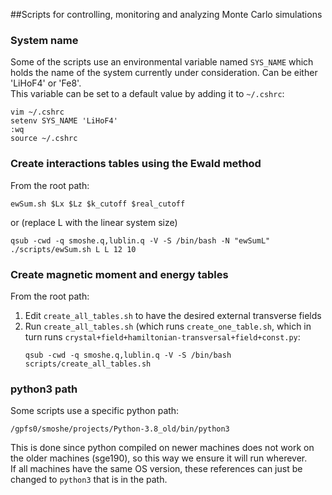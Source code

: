 ##Scripts for controlling, monitoring and analyzing Monte Carlo simulations

### System name
Some of the scripts use an environmental variable named `SYS_NAME` which holds the name of the
system currently under consideration. Can be either 'LiHoF4' or 'Fe8'.  
This variable can be set to a default value by adding it to `~/.cshrc`:
```
vim ~/.cshrc
setenv SYS_NAME 'LiHoF4'
:wq
source ~/.cshrc
```

### Create interactions tables using the Ewald method
From the root path:
```
ewSum.sh $Lx $Lz $k_cutoff $real_cutoff
```
or (replace L with the linear system size)
```
qsub -cwd -q smoshe.q,lublin.q -V -S /bin/bash -N "ewSumL" ./scripts/ewSum.sh L L 12 10
```

### Create magnetic moment and energy tables
From the root path:
1. Edit `create_all_tables.sh` to have the desired external transverse fields
2. Run `create_all_tables.sh` (which runs `create_one_table.sh`, which in turn runs `crystal+field+hamiltonian-transversal+field+const.py`:
    ```
    qsub -cwd -q smoshe.q,lublin.q -V -S /bin/bash scripts/create_all_tables.sh
    ```
   
### python3 path
Some scripts use a specific python path:
```
/gpfs0/smoshe/projects/Python-3.8_old/bin/python3
```
This is done since python compiled on newer machines does not work on the older 
machines (sge190), so this way we ensure it will run wherever.  
If all machines have the same OS version, these references can just be changed to `python3`
that is in the path.